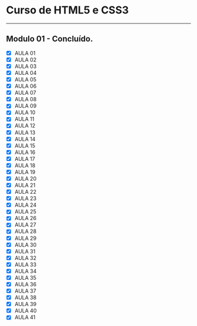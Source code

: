 # Curso de HTML5 e CSS3

___


## Modulo 01 - Concluído.
- [X] AULA 01
- [X] AULA 02
- [X] AULA 03
- [X] AULA 04
- [X] AULA 05
- [X] AULA 06
- [X] AULA 07
- [X] AULA 08
- [X] AULA 09
- [X] AULA 10
- [X] AULA 11
- [X] AULA 12
- [X] AULA 13
- [X] AULA 14
- [X] AULA 15
- [X] AULA 16
- [X] AULA 17
- [X] AULA 18
- [X] AULA 19
- [X] AULA 20
- [X] AULA 21
- [X] AULA 22
- [X] AULA 23
- [X] AULA 24
- [X] AULA 25
- [X] AULA 26
- [X] AULA 27
- [X] AULA 28
- [X] AULA 29
- [X] AULA 30
- [X] AULA 31
- [X] AULA 32
- [X] AULA 33
- [X] AULA 34
- [X] AULA 35
- [X] AULA 36
- [X] AULA 37
- [X] AULA 38
- [X] AULA 39
- [X] AULA 40
- [X] AULA 41